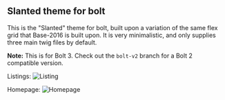 Slanted theme for bolt
----------------------

This is the "Slanted" theme for bolt, built upon a variation of the same flex grid that Base-2016 is built upon. It is very minimalistic, and only supplies three main twig files by default.

**Note:**  This is for Bolt 3. Check out the `bolt-v2` branch for a Bolt 2 compatible version.

Listings:
![Listing](https://raw.githubusercontent.com/boltabandoned/bolt-theme-slanted/master/screenshots/listing.png "Listing")

Homepage:
![Homepage](https://raw.githubusercontent.com/boltabandoned/bolt-theme-slanted/master/screenshots/home.png "Homepage")
